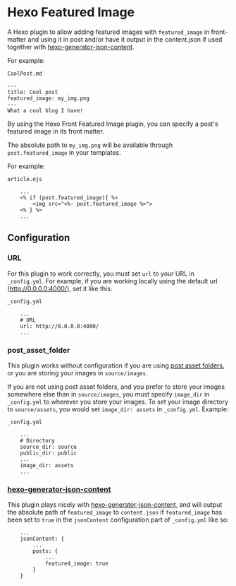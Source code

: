 # Hexo Featured Image

A Hexo plugin to allow adding featured images with `featured_image` in front-matter and using it in post and/or have it output in the content.json if used together with [hexo-generator-json-content](https://github.com/alexbruno/hexo-generator-json-content).

For example:

`CoolPost.md`

	---
	title: Cool post
	featured_image: my_img.png
	---
	What a cool blog I have!

By using the Hexo Front Featured Image plugin, you can specify a post's featured image in its front matter.


The absolute path to `my_img.png` will be available through `post.featured_image` in your templates.

For example:

`article.ejs`
```
	...
	<% if (post.featured_image){ %>
        <img src="<%- post.featured_image %>">
    <% } %>
    ...
```

## Configuration
### URL
For this plugin to work correctly, you must set `url` to your URL in `_config.yml`. For example, if you are working locally using the default url (http://0.0.0.0:4000/), set it like this:

`_config.yml`
```
	...
	# URL
    url: http://0.0.0.0:4000/
    ...
```
### post_asset_folder
This plugin works without configuration if you are using [post asset folders](https://hexo.io/docs/asset-folders.html), or you are storing your images in `source/images`.

If you are not using post asset folders, and you prefer to store your images somewhere else than in `source/images`, you must specify `image_dir` in `_config.yml` to wherever you store your images. To set your image directory to `source/assets`, you would set `image_dir: assets` in `_config.yml`. Example:

`_config.yml`
```
	...
	# Directory
    source_dir: source
	public_dir: public
    ...
    image_dir: assets
    ...
```

### [hexo-generator-json-content](https://github.com/alexbruno/hexo-generator-json-content)
This plugin plays nicely with [hexo-generator-json-content](https://github.com/alexbruno/hexo-generator-json-content), and will output the absolute path of `featured_image` to `content.json` if `featured_image` has been set to `true` in the `jsonContent` configuration part of `_config.yml` like so:
```
	...
    jsonContent: {
    	...
        posts: {
        	...
            featured_image: true
        }
    }
```
